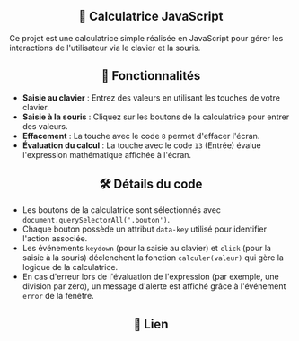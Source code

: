 <h2 align="center"> 🧮 Calculatrice JavaScript </h2>

<p>Ce projet est une calculatrice simple réalisée en JavaScript pour gérer les interactions de l'utilisateur via le clavier et la souris.<p>

<h2 align="center"> 🎯 Fonctionnalités </h2>

- **Saisie au clavier** : Entrez des valeurs en utilisant les touches de votre clavier.
- **Saisie à la souris** : Cliquez sur les boutons de la calculatrice pour entrer des valeurs.
- **Effacement** : La touche avec le code `8` permet d'effacer l'écran.
- **Évaluation du calcul** : La touche avec le code `13` (Entrée) évalue l'expression mathématique affichée à l'écran.

<h2 align="center"> 🛠️ Détails du code </h2>

- Les boutons de la calculatrice sont sélectionnés avec `document.querySelectorAll('.bouton')`.
- Chaque bouton possède un attribut `data-key` utilisé pour identifier l'action associée.
- Les événements `keydown` (pour la saisie au clavier) et `click` (pour la saisie à la souris) déclenchent la fonction `calculer(valeur)` qui gère la logique de la calculatrice.
- En cas d'erreur lors de l'évaluation de l'expression (par exemple, une division par zéro), un message d'alerte est affiché grâce à l'événement `error` de la fenêtre.

<h2 align="center"> 🚀 Lien </h2>

